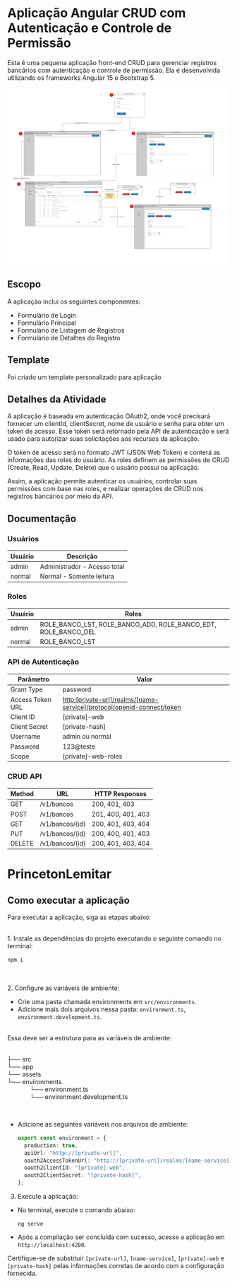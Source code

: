 # Aplicação Angular CRUD com Autenticação e Controle de Permissão

Esta é uma pequena aplicação front-end CRUD para gerenciar registros bancários com autenticação e controle de permissão. Ela é desenvolvida utilizando os frameworks Angular 15 e Bootstrap 5.

<p align="center">
  <img src="src/assets/layout.jpg" height="400px" alt="Descrição da imagem">
</p>

## Escopo

A aplicação inclui os seguintes componentes:

- Formulário de Login
- Formulário Principal
- Formulário de Listagem de Registros
- Formulário de Detalhes do Registro

## Template

Foi criado um template personalizado para aplicação

## Detalhes da Atividade

A aplicação é baseada em autenticação OAuth2, onde você precisará fornecer um clientId, clientSecret, nome de usuário e senha para obter um token de acesso. Esse token será retornado pela API de autenticação e será usado para autorizar suas solicitações aos recursos da aplicação.

O token de acesso será no formato JWT (JSON Web Token) e conterá as informações das roles do usuário. As roles definem as permissões de CRUD (Create, Read, Update, Delete) que o usuário possui na aplicação.

Assim, a aplicação permite autenticar os usuários, controlar suas permissões com base nas roles, e realizar operações de CRUD nos registros bancários por meio da API.

## Documentação

### Usuários

| Usuário | Descrição                    |
| ------- | ---------------------------- |
| admin   | Administrador - Acesso total |
| normal  | Normal - Somente leitura     |

### Roles

| Usuário | Roles                                                          |
| ------- | -------------------------------------------------------------- |
| admin   | ROLE_BANCO_LST, ROLE_BANCO_ADD, ROLE_BANCO_EDT, ROLE_BANCO_DEL |
| normal  | ROLE_BANCO_LST                                                 |

### API de Autenticação

| Parâmetro        | Valor                                                                                                                                            |
| ---------------- | ------------------------------------------------------------------------------------------------------------------------------------------------ |
| Grant Type       | password                                                                                                                                         |
| Access Token URL | [http:[private-url]/realms/[name-service]/protocol/openid-connect/token](http:[private-url]/realms/[name-service]/protocol/openid-connect/token) |
| Client ID        | [private]-web                                                                                                                                    |
| Client Secret    | [private-hash]                                                                                                                                   |
| Username         | admin ou normal                                                                                                                                  |
| Password         | 123@teste                                                                                                                                        |
| Scope            | [private]-web-roles                                                                                                                              |

### CRUD API

| Method | URL             | HTTP Responses     |
| ------ | --------------- | ------------------ |
| GET    | /v1/bancos      | 200, 401, 403      |
| POST   | /v1/bancos      | 201, 400, 401, 403 |
| GET    | /v1/bancos/{id} | 200, 401, 403, 404 |
| PUT    | /v1/bancos/{id} | 200, 400, 401, 403 |
| DELETE | /v1/bancos/{id} | 200, 401, 403, 404 |

# PrincetonLemitar

## Como executar a aplicação

Para executar a aplicação, siga as etapas abaixo:

<br> 1. Instale as dependências do projeto executando o seguinte comando no terminal:

```
npm i
```

<br><br> 2. Configure as variáveis de ambiente:

- Crie uma pasta chamada environments em `src/environments`.
- Adicione mais dois arquivos nessa pasta: `environment.ts`, `environment.development.ts`.

<br>
Essa deve ser a estrutura para as variáveis de ambiente:<br><br>

├── src <br>
└── app <br>
└── assets <br>
└── environments <br>
⠀⠀⠀⠀⠀└── environment.ts<br>
⠀⠀⠀⠀⠀└── environment.development.ts

<br>

- Adicione as seguintes variáveis nos arquivos de ambiente:

  ```typescript
  export const environment = {
    production: true,
    apiUrl: "http://[private-url]",
    oauth2AccessTokenUrl: "http://[private-url]/realms/[name-service]/protocol/openid-connect/token",
    oauth2ClientId: "[private]-web",
    oauth2ClientSecret: "[private-hash]",
  };
  ```

3. Execute a aplicação:

- No terminal, execute o comando abaixo:

  ```
  ng serve
  ```

- Após a compilação ser concluída com sucesso, acesse a aplicação em `http://localhost:4200`.

Certifique-se de substituir `[private-url]`, `[name-service]`, `[private]-web` e `[private-hash]` pelas informações corretas de acordo com a configuração fornecida.
